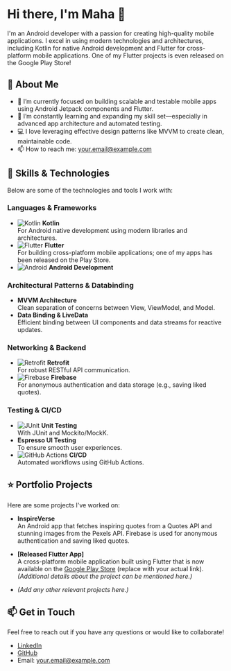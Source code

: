 # Hi there, I'm Maha 👋

I'm an Android developer with a passion for creating high-quality mobile applications. I excel in using modern technologies and architectures, including Kotlin for native Android development and Flutter for cross-platform mobile applications. One of my Flutter projects is even released on the Google Play Store!

## 💼 About Me

- 🔭 I’m currently focused on building scalable and testable mobile apps using Android Jetpack components and Flutter.
- 🌱 I’m constantly learning and expanding my skill set—especially in advanced app architecture and automated testing.
- 💻 I love leveraging effective design patterns like MVVM to create clean, maintainable code.
- 📫 How to reach me: [your.email@example.com](mailto:your.email@example.com)

## 🚀 Skills & Technologies

Below are some of the technologies and tools I work with:

### Languages & Frameworks
- ![Kotlin](https://img.shields.io/badge/Kotlin-326CE5?style=for-the-badge&logo=kotlin&logoColor=white) **Kotlin**  
  For Android native development using modern libraries and architectures.
- ![Flutter](https://img.shields.io/badge/Flutter-02569B?style=for-the-badge&logo=flutter&logoColor=white) **Flutter**  
  For building cross-platform mobile applications; one of my apps has been released on the Play Store.
- ![Android](https://img.shields.io/badge/Android-3DDC84?style=for-the-badge&logo=android&logoColor=white) **Android Development**

### Architectural Patterns & Databinding
- **MVVM Architecture**  
  Clean separation of concerns between View, ViewModel, and Model.
- **Data Binding & LiveData**  
  Efficient binding between UI components and data streams for reactive updates.

### Networking & Backend
- ![Retrofit](https://img.shields.io/badge/Retrofit-FF6C37?style=for-the-badge&logo=retrofit&logoColor=white) **Retrofit**  
  For robust RESTful API communication.
- ![Firebase](https://img.shields.io/badge/Firebase-FFCA28?style=for-the-badge&logo=firebase&logoColor=black) **Firebase**  
  For anonymous authentication and data storage (e.g., saving liked quotes).

### Testing & CI/CD
- ![JUnit](https://img.shields.io/badge/JUnit-25A162?style=for-the-badge&logo=junit&logoColor=white) **Unit Testing**  
  With JUnit and Mockito/MockK.
- **Espresso UI Testing**  
  To ensure smooth user experiences.
- ![GitHub Actions](https://img.shields.io/badge/GitHub_Actions-2088FF?style=for-the-badge&logo=github-actions&logoColor=white) **CI/CD**  
  Automated workflows using GitHub Actions.

## ⭐ Portfolio Projects

Here are some projects I've worked on:

- **InspireVerse**  
  An Android app that fetches inspiring quotes from a Quotes API and stunning images from the Pexels API. Firebase is used for anonymous authentication and saving liked quotes.
  
- **[Released Flutter App]**  
  A cross-platform mobile application built using Flutter that is now available on the [Google Play Store](https://play.google.com/store/apps/details?id=com.maha.example) (replace with your actual link).  
  *(Additional details about the project can be mentioned here.)*

- *(Add any other relevant projects here.)*

## 📫 Get in Touch

Feel free to reach out if you have any questions or would like to collaborate!

- [LinkedIn](https://www.linkedin.com/in/yourprofile)
- [GitHub](https://github.com/yourusername)
- Email: [your.email@example.com](mailto:your.email@example.com)
